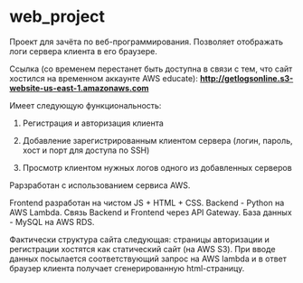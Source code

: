 # web_project
Проект для зачёта по веб-программирования. Позволяет отображать логи сервера клиента в его браузере.

Ссылка (со временем перестанет быть доступна в связи с тем, что сайт хостился на временном аккаунте AWS educate): **http://getlogsonline.s3-website-us-east-1.amazonaws.com**

Имеет следующую функциональность:

1) Регистрация и авторизация клиента

2) Добавление зарегистрированным клиентом сервера (логин, пароль, хост и порт для доступа по SSH)

3) Просмотр клиентом нужных логов одного из добавленных серверов

Рарзработан с использованием сервиса AWS.

Frontend разработан на чистом JS + HTML + CSS. Backend - Python на AWS Lambda. Cвязь Backend и Frontend через API Gateway. База данных - MySQL на AWS RDS. 

Фактически структура сайта следующая: страницы авторизации и регистрации хостятся как статический сайт (на AWS S3). При вводе данных посылается соответствующий запрос на AWS lambda и в ответ браузер клиента получает сгенерированную html-страницу.
